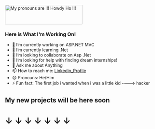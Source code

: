  <a href="https://pronouns.vercel.app" title="Add pronouns to your own profile">
  <img src="https://pronouns.vercel.app/!!!%C2%A0Howdy%20Ho%20!!!?flag=polyamorous?gradient=kye%20meh" width="256" height="64" alt="My pronouns are !!! Howdy Ho !!!">
</a> 

### Here is What I'm Working On!

- 🔭 I’m currently working on ASP.NET MVC
- 🌱 I’m currently learning .Net
- 👯 I’m looking to collaborate on Asp .Net
- 🤔 I’m looking for help with finding dream internships!
- 💬 Ask me about Anything
- 📫 How to reach me: [Linkedin_Profile](https://www.linkedin.com/in/danielvaskevic)
- 😄 Pronouns: He/Him
- ⚡ Fun fact: The first job i wanted when i was a little kid ----> hacker


## My new projects will be here soon
# &#8595; &#8595; &#8595; &#8595; &#8595; &#8595; &#8595;
